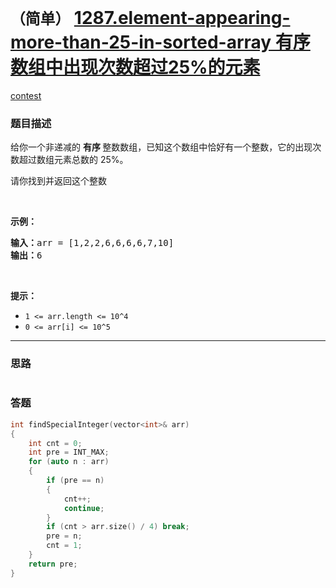 # `（简单）` [1287.element-appearing-more-than-25-in-sorted-array 有序数组中出现次数超过25%的元素](https://leetcode-cn.com/problems/element-appearing-more-than-25-in-sorted-array/)

[contest](https://leetcode-cn.com/contest/biweekly-contest-15/problems/element-appearing-more-than-25-in-sorted-array/)

### 题目描述
<p>给你一个非递减的&nbsp;<strong>有序&nbsp;</strong>整数数组，已知这个数组中恰好有一个整数，它的出现次数超过数组元素总数的 25%。</p>

<p>请你找到并返回这个整数</p>

<p>&nbsp;</p>

<p><strong>示例：</strong></p>

<pre><strong>输入：</strong>arr = [1,2,2,6,6,6,6,7,10]
<strong>输出：</strong>6
</pre>

<p>&nbsp;</p>

<p><strong>提示：</strong></p>

<ul>
	<li><code>1 &lt;= arr.length &lt;= 10^4</code></li>
	<li><code>0 &lt;= arr[i] &lt;= 10^5</code></li>
</ul>

            

---
### 思路
```
```



### 答题
``` C++
int findSpecialInteger(vector<int>& arr) 
{
	int cnt = 0;
	int pre = INT_MAX;
	for (auto n : arr)
	{
		if (pre == n)
		{
			cnt++;
			continue;
		}
		if (cnt > arr.size() / 4) break;
		pre = n;
        cnt = 1;
    }
	return pre;
}
```




